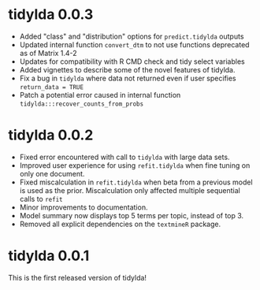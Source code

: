 # tidylda 0.0.3

* Added "class" and "distribution" options for `predict.tidylda` outputs
* Updated internal function `convert_dtm` to not use functions deprecated as of
  Matrix 1.4-2
* Updates for compatibility with R CMD check and tidy select variables
* Added vignettes to describe some of the novel features of tidylda.
* Fix a bug in `tidylda` where data not returned even if user specifies `return_data = TRUE`
* Patch a potential error caused in internal function `tidylda:::recover_counts_from_probs`

# tidylda 0.0.2

* Fixed error encountered with call to `tidylda` with large data sets.
* Improved user experience for using `refit.tidylda` when fine tuning on only
  one document.
* Fixed miscalculation in `refit.tidylda` when beta from a previous model is used
  as the prior. Miscalculation only affected multiple sequential calls to `refit`
* Minor improvements to documentation.
* Model summary now displays top 5 terms per topic, instead of top 3.
* Removed all explicit dependencies on the `textmineR` package.

# tidylda 0.0.1
This is the first released version of tidylda!